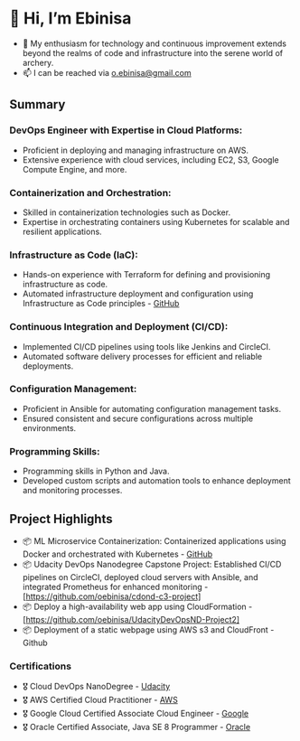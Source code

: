 # 👋 Hi, I’m Ebinisa
- 👀 My enthusiasm for technology and continuous improvement extends beyond the realms of code and infrastructure into the serene world of archery.
- 📫 I can be reached via o.ebinisa@gmail.com

## Summary

### DevOps Engineer with Expertise in Cloud Platforms:
- Proficient in deploying and managing infrastructure on AWS.
- Extensive experience with cloud services, including EC2, S3, Google Compute Engine, and more.

### Containerization and Orchestration:
- Skilled in containerization technologies such as Docker.
- Expertise in orchestrating containers using Kubernetes for scalable and resilient applications.

### Infrastructure as Code (IaC):
- Hands-on experience with Terraform for defining and provisioning infrastructure as code.
- Automated infrastructure deployment and configuration using Infrastructure as Code principles - [GitHub](https://github.com/oebinisa/vpc-scripts)

### Continuous Integration and Deployment (CI/CD):
- Implemented CI/CD pipelines using tools like Jenkins and CircleCI.
- Automated software delivery processes for efficient and reliable deployments.

### Configuration Management:
- Proficient in Ansible for automating configuration management tasks.
- Ensured consistent and secure configurations across multiple environments.

### Programming Skills:
- Programming skills in Python and Java.
- Developed custom scripts and automation tools to enhance deployment and monitoring processes.

## Project Highlights
- 📦 ML Microservice Containerization: Containerized applications using Docker and orchestrated with Kubernetes - [GitHub](https://github.com/oebinisa/UdaProject4)
- 📦 Udacity DevOps Nanodegree Capstone Project: Established CI/CD pipelines on CircleCI, deployed cloud servers with Ansible, and integrated Prometheus for enhanced monitoring - [https://github.com/oebinisa/cdond-c3-project]
- 📦 Deploy a high-availability web app using CloudFormation - [https://github.com/oebinisa/UdacityDevOpsND-Project2]
- 📦 Deployment of a static webpage using AWS s3 and CloudFront - Github

### Certifications
- 🎖 Cloud DevOps NanoDegree - [Udacity](https://graduation.udacity.com/confirm/U9UDXRZU)
- 🎖 AWS Certified Cloud Practitioner - [AWS](https://www.credly.com/badges/f66534d2-bc68-48fc-afe2-eafd9a6e2ff1/public_url)
- 🎖 Google Cloud Certified Associate Cloud Engineer - [Google](https://google.accredible.com/5203e5f8-0193-4560-bb04-da5a8b9f48d6)
- 🎖 Oracle Certified Associate, Java SE 8 Programmer - [Oracle](https://www.credly.com/badges/da3c7ab0-a691-41fc-9135-b6918ec5b399/public_url)

<!---
oebinisa/oebinisa is a ✨ special ✨ repository because its `README.md` (this file) appears on your GitHub profile.
You can click the Preview link to take a look at your changes.
--->
